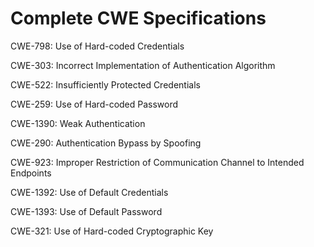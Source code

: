 

# Complete CWE Specifications

CWE-798: Use of Hard-coded Credentials

CWE-303: Incorrect Implementation of Authentication Algorithm

CWE-522: Insufficiently Protected Credentials

CWE-259: Use of Hard-coded Password

CWE-1390: Weak Authentication

CWE-290: Authentication Bypass by Spoofing

CWE-923: Improper Restriction of Communication Channel to Intended Endpoints

CWE-1392: Use of Default Credentials

CWE-1393: Use of Default Password

CWE-321: Use of Hard-coded Cryptographic Key